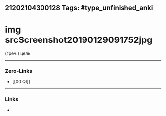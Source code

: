 21202104300128
Tags: #type_unfinished_anki 
---
# img srcScreenshot20190129091752jpg

(греч.) цель

---
### Zero-Links
- [[00 QI]]
---
### Links
-